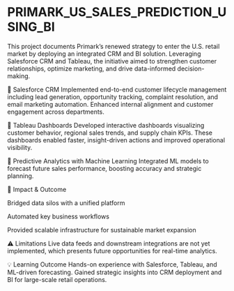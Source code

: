 # PRIMARK_US_SALES_PREDICTION_USING_BI

This project documents Primark’s renewed strategy to enter the U.S. retail market by deploying an integrated CRM and BI solution. Leveraging Salesforce CRM and Tableau, the initiative aimed to strengthen customer relationships, optimize marketing, and drive data-informed decision-making.

🔹 Salesforce CRM
Implemented end-to-end customer lifecycle management including lead generation, opportunity tracking, complaint resolution, and email marketing automation. Enhanced internal alignment and customer engagement across departments.

🔹 Tableau Dashboards
Developed interactive dashboards visualizing customer behavior, regional sales trends, and supply chain KPIs. These dashboards enabled faster, insight-driven actions and improved operational visibility.

🔹 Predictive Analytics with Machine Learning
Integrated ML models to forecast future sales performance, boosting accuracy and strategic planning.

🔹 Impact & Outcome

Bridged data silos with a unified platform

Automated key business workflows

Provided scalable infrastructure for sustainable market expansion

⚠️ Limitations
Live data feeds and downstream integrations are not yet implemented, which presents future opportunities for real-time analytics.

💡 Learning Outcome
Hands-on experience with Salesforce, Tableau, and ML-driven forecasting. Gained strategic insights into CRM deployment and BI for large-scale retail operations.
